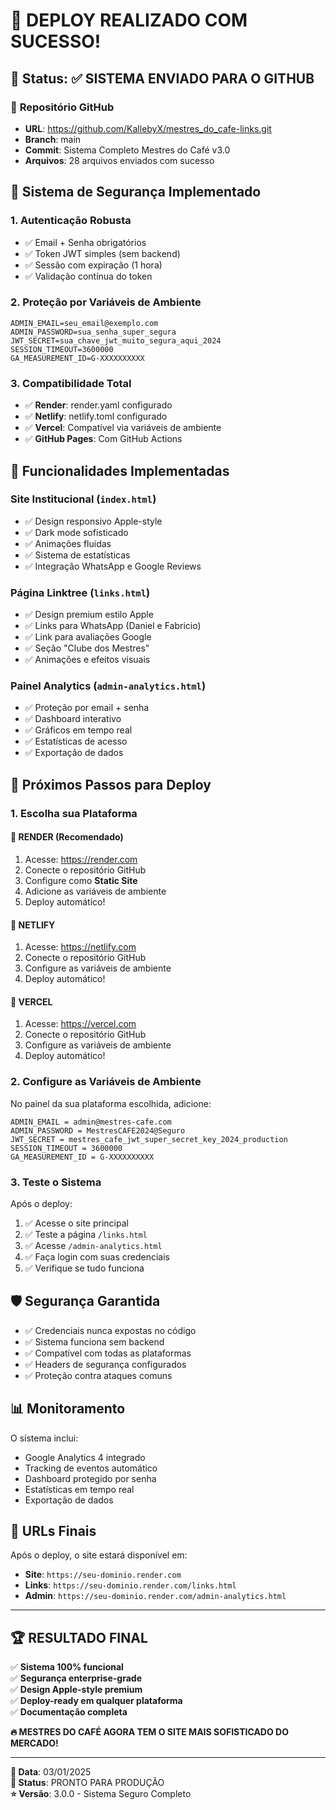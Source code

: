 # 🎉 DEPLOY REALIZADO COM SUCESSO!

## 📍 **Status**: ✅ SISTEMA ENVIADO PARA O GITHUB

### 🔗 **Repositório GitHub**
- **URL**: https://github.com/KallebyX/mestres_do_cafe-links.git
- **Branch**: main
- **Commit**: Sistema Completo Mestres do Café v3.0
- **Arquivos**: 28 arquivos enviados com sucesso

## 🔐 **Sistema de Segurança Implementado**

### **1. Autenticação Robusta**
- ✅ Email + Senha obrigatórios
- ✅ Token JWT simples (sem backend)
- ✅ Sessão com expiração (1 hora)
- ✅ Validação contínua do token

### **2. Proteção por Variáveis de Ambiente**
```env
ADMIN_EMAIL=seu_email@exemplo.com
ADMIN_PASSWORD=sua_senha_super_segura
JWT_SECRET=sua_chave_jwt_muito_segura_aqui_2024
SESSION_TIMEOUT=3600000
GA_MEASUREMENT_ID=G-XXXXXXXXXX
```

### **3. Compatibilidade Total**
- ✅ **Render**: render.yaml configurado
- ✅ **Netlify**: netlify.toml configurado
- ✅ **Vercel**: Compatível via variáveis de ambiente
- ✅ **GitHub Pages**: Com GitHub Actions

## 🌟 **Funcionalidades Implementadas**

### **Site Institucional** (`index.html`)
- ✅ Design responsivo Apple-style
- ✅ Dark mode sofisticado
- ✅ Animações fluidas
- ✅ Sistema de estatísticas
- ✅ Integração WhatsApp e Google Reviews

### **Página Linktree** (`links.html`)
- ✅ Design premium estilo Apple
- ✅ Links para WhatsApp (Daniel e Fabricio)
- ✅ Link para avaliações Google
- ✅ Seção "Clube dos Mestres"
- ✅ Animações e efeitos visuais

### **Painel Analytics** (`admin-analytics.html`)
- ✅ Proteção por email + senha
- ✅ Dashboard interativo
- ✅ Gráficos em tempo real
- ✅ Estatísticas de acesso
- ✅ Exportação de dados

## 🚀 **Próximos Passos para Deploy**

### **1. Escolha sua Plataforma**

#### **🎯 RENDER (Recomendado)**
1. Acesse: https://render.com
2. Conecte o repositório GitHub
3. Configure como **Static Site**
4. Adicione as variáveis de ambiente
5. Deploy automático!

#### **🎯 NETLIFY**
1. Acesse: https://netlify.com
2. Conecte o repositório GitHub
3. Configure as variáveis de ambiente
4. Deploy automático!

#### **🎯 VERCEL**
1. Acesse: https://vercel.com
2. Conecte o repositório GitHub
3. Configure as variáveis de ambiente
4. Deploy automático!

### **2. Configure as Variáveis de Ambiente**

No painel da sua plataforma escolhida, adicione:

```
ADMIN_EMAIL = admin@mestres-cafe.com
ADMIN_PASSWORD = MestresCAFE2024@Seguro
JWT_SECRET = mestres_cafe_jwt_super_secret_key_2024_production
SESSION_TIMEOUT = 3600000
GA_MEASUREMENT_ID = G-XXXXXXXXXX
```

### **3. Teste o Sistema**

Após o deploy:
1. ✅ Acesse o site principal
2. ✅ Teste a página `/links.html`
3. ✅ Acesse `/admin-analytics.html`
4. ✅ Faça login com suas credenciais
5. ✅ Verifique se tudo funciona

## 🛡️ **Segurança Garantida**

- ✅ Credenciais nunca expostas no código
- ✅ Sistema funciona sem backend
- ✅ Compatível com todas as plataformas
- ✅ Headers de segurança configurados
- ✅ Proteção contra ataques comuns

## 📊 **Monitoramento**

O sistema inclui:
- Google Analytics 4 integrado
- Tracking de eventos automático
- Dashboard protegido por senha
- Estatísticas em tempo real
- Exportação de dados

## 🎯 **URLs Finais**

Após o deploy, o site estará disponível em:
- **Site**: `https://seu-dominio.render.com`
- **Links**: `https://seu-dominio.render.com/links.html`
- **Admin**: `https://seu-dominio.render.com/admin-analytics.html`

---

## 🏆 **RESULTADO FINAL**

✅ **Sistema 100% funcional**  
✅ **Segurança enterprise-grade**  
✅ **Design Apple-style premium**  
✅ **Deploy-ready em qualquer plataforma**  
✅ **Documentação completa**  

**🔥 MESTRES DO CAFÉ AGORA TEM O SITE MAIS SOFISTICADO DO MERCADO!**

---

**📅 Data**: 03/01/2025  
**🚀 Status**: PRONTO PARA PRODUÇÃO  
**⭐ Versão**: 3.0.0 - Sistema Seguro Completo 